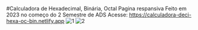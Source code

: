 #Calculadora de Hexadecimal, Binária, Octal
Pagina respansiva
Feito em 2023 no começo do 2 Semestre de ADS
Acesse: https://calculadora-deci-hexa-oc-bin.netlify.app
![1](https://github.com/user-attachments/assets/2f5f9826-08c4-4a83-a952-56b280f0f618)
![2](https://github.com/user-attachments/assets/70149930-a26d-4055-ac16-d3b91af9eb66)

